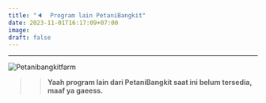 ```yaml
---
title: "🔈  Program lain PetaniBangkit"
date: 2023-11-01T16:17:09+07:00
image: 
draft: false
---
```


------
![Petanibangkitfarm](/post/gambar/nodata.jpg)
>>**Yaah program lain dari PetaniBangkit saat ini belum tersedia, maaf ya gaeess.**

